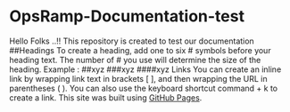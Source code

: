 # OpsRamp-Documentation-test
Hello Folks ..!! This repository is created to test our documentation
##Headings
To create a heading, add one to six # symbols before your heading text. The number of # you use will determine the size of the heading.
Example : ##xyz
###xyz
####xyz
Links
You can create an inline link by wrapping link text in brackets [ ], and then wrapping the URL in parentheses ( ). You can also use the keyboard shortcut command + k to create a link.
This site was built using [GitHub Pages](https://pages.github.com/).

